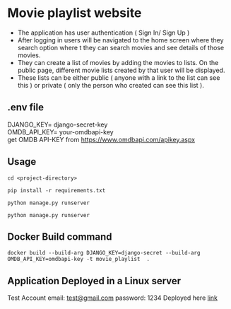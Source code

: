 # Movie playlist website

- The application has user authentication ( Sign In/ Sign Up )
- After logging in users will be navigated to the home screen where they  search option where t they can search movies and see details of those movies.  
- They can create a list of movies by adding the movies to lists.
On the public page, different movie lists created by that user will be displayed. 
- These lists can be either public ( anyone with a link to the list can see this ) or private ( only the person who created can see this list ).
## .env file
DJANGO_KEY= django-secret-key\
OMDB_API_KEY= your-omdbapi-key\
get OMDB API-KEY from https://www.omdbapi.com/apikey.aspx
## Usage
```
cd <project-directory>
```
```
pip install -r requirements.txt
```
```
python manage.py runserver
```
```
python manage.py runserver
```
## Docker Build command
```
docker build --build-arg DJANGO_KEY=django-secret --build-arg OMDB_API_KEY=omdbapi-key -t movie_playlist  .
```
## Application Deployed in a Linux server
Test Account
email: test@gmail.com
password: 1234
Deployed here [link](https://projects.venkata.work)
